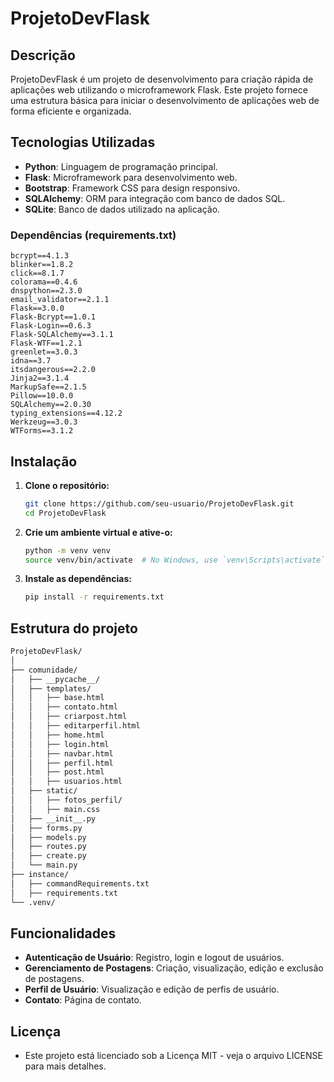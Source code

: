 # ProjetoDevFlask

## Descrição

ProjetoDevFlask é um projeto de desenvolvimento para criação rápida de aplicações web utilizando o microframework Flask. Este projeto fornece uma estrutura básica para iniciar o desenvolvimento de aplicações web de forma eficiente e organizada.

## Tecnologias Utilizadas

- **Python**: Linguagem de programação principal.
- **Flask**: Microframework para desenvolvimento web.
- **Bootstrap**: Framework CSS para design responsivo.
- **SQLAlchemy**: ORM para integração com banco de dados SQL.
- **SQLite**: Banco de dados utilizado na aplicação.

### Dependências (requirements.txt)

  ```plaintext
  bcrypt==4.1.3
  blinker==1.8.2
  click==8.1.7
  colorama==0.4.6
  dnspython==2.3.0
  email_validator==2.1.1
  Flask==3.0.0
  Flask-Bcrypt==1.0.1
  Flask-Login==0.6.3
  Flask-SQLAlchemy==3.1.1
  Flask-WTF==1.2.1
  greenlet==3.0.3
  idna==3.7
  itsdangerous==2.2.0
  Jinja2==3.1.4
  MarkupSafe==2.1.5
  Pillow==10.0.0
  SQLAlchemy==2.0.30
  typing_extensions==4.12.2
  Werkzeug==3.0.3
  WTForms==3.1.2
  ```

## Instalação

1. **Clone o repositório:**

   ```bash
   git clone https://github.com/seu-usuario/ProjetoDevFlask.git
   cd ProjetoDevFlask
   ```

2. **Crie um ambiente virtual e ative-o:**

   ```bash
   python -m venv venv
   source venv/bin/activate  # No Windows, use `venv\Scripts\activate`
   ```

3. **Instale as dependências:**

   ```bash
   pip install -r requirements.txt
   ```

## Estrutura do projeto

  ```bash
  ProjetoDevFlask/
  │
  ├── comunidade/
  │   ├── __pycache__/
  │   ├── templates/
  │   │   ├── base.html
  │   │   ├── contato.html
  │   │   ├── criarpost.html
  │   │   ├── editarperfil.html
  │   │   ├── home.html
  │   │   ├── login.html
  │   │   ├── navbar.html
  │   │   ├── perfil.html
  │   │   ├── post.html
  │   │   ├── usuarios.html
  │   ├── static/
  │   │   ├── fotos_perfil/
  │   │   ├── main.css
  │   ├── __init__.py
  │   ├── forms.py
  │   ├── models.py
  │   ├── routes.py
  │   ├── create.py
  │   └── main.py
  ├── instance/
  │   ├── commandRequirements.txt
  │   ├── requirements.txt
  └── .venv/
  ```

## Funcionalidades
- **Autenticação de Usuário**: Registro, login e logout de usuários.
- **Gerenciamento de Postagens**: Criação, visualização, edição e exclusão de postagens.
- **Perfil de Usuário**: Visualização e edição de perfis de usuário.
- **Contato**: Página de contato.

## Licença
- Este projeto está licenciado sob a Licença MIT - veja o arquivo LICENSE para mais detalhes.
